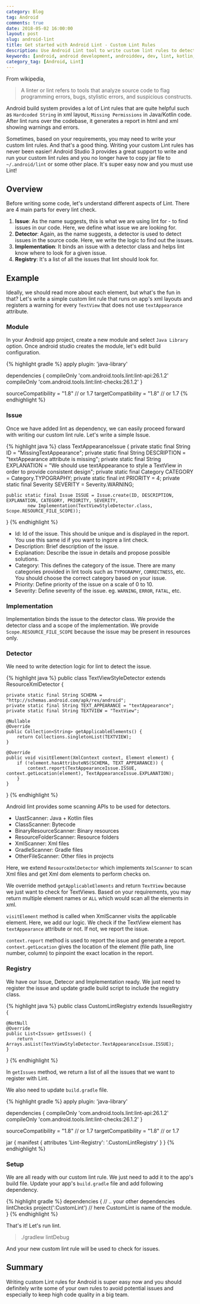 ```yaml
---
category: Blog
tag: Android
comments: true
date: 2018-05-02 16:00:00
layout: post
slug: android-lint
title: Get started with Android Lint - Custom Lint Rules
description: Use Android Lint tool to write custom lint rules to detect and prevnet potential issues and bugs
keywords: [android, android development, androiddev, dev, lint, kotlin, android studio, lint custom rule, lint xml resource, custom lint, how to write custom lint rule, gradle, builds, continuous integration]
category_tag: [Android, Lint]
---
```


From wikipedia,

 > A linter or lint refers to tools that analyze source code to flag programming errors, bugs, stylistic errors, and suspicious constructs.

Android build system provides a lot of Lint rules that are quite helpful such as `Hardcoded String` in xml layout, `Missing Permissions` in Java/Kotlin code. After lint runs over the codebase, it generates a report in html and xml showing warnings and errors.

Sometimes, based on your requirements, you may need to write your custom lint rules. And that's a good thing. Writing your custom Lint rules has never been easier! Android Studio 3 provides a great support to write and run your custom lint rules and you no longer have to copy jar file to `~/.android/lint` or some other place. It's super easy now and you must use Lint!

## Overview

Before writing some code, let's understand different aspects of Lint. There are 4 main parts for every lint check.

 1. **Issue**: As the name suggests, this is what we are using lint for - to find issues in our code. Here, we define what issue we are looking for.
 2. **Detector**: Again, as the name suggests, a detector is used to detect issues in the source code. Here, we write the logic to find out the issues.
 3. **Implementation**: It binds an issue with a detector class and helps lint know where to look for a given issue.
 4. **Registry**: It's a list of all the issues that lint should look for.

## Example

Ideally, we should read more about each element, but what's the fun in that? Let's write a simple custom lint rule that runs on app's xml layouts and registers a warning for every `TextView` that does not use `textAppearance` attribute.

### Module

In your Android app project, create a new module and select `Java Library` option. Once android studio creates the module, let's edit build configuration.

{% highlight gradle %}
apply plugin: 'java-library'

dependencies {
    compileOnly 'com.android.tools.lint:lint-api:26.1.2'
    compileOnly 'com.android.tools.lint:lint-checks:26.1.2'
}

sourceCompatibility = "1.8" // or 1.7
targetCompatibility = "1.8" // or 1.7
{% endhighlight %}

### Issue

Once we have added lint as dependency, we can easily proceed forward with writing our custom lint rule. Let's write a simple Issue.

{% highlight java %}
class TextAppearanceIssue {
    private static final String ID = "MissingTextAppearance";
    private static final String DESCRIPTION = "textAppearance attribute is missing";
    private static final String EXPLANATION = "We should use textAppearance to style a TextView in order to provide consistent design";
    private static final Category CATEGORY = Category.TYPOGRAPHY;
    private static final int PRIORITY = 4;
    private static final Severity SEVERITY = Severity.WARNING;

    public static final Issue ISSUE = Issue.create(ID, DESCRIPTION, EXPLANATION, CATEGORY, PRIORITY, SEVERITY,
            new Implementation(TextViewStyleDetector.class, Scope.RESOURCE_FILE_SCOPE));
}
{% endhighlight %}

 - Id: Id of the issue. This should be unique and is displayed in the report. You use this same id if you want to ingore a lint check.
 - Description: Brief description of the issue.
 - Explanation: Describe the issue in details and propose possible solutions.
 - Category: This defines the category of the issue. There are many categories provided in lint tools such as `TYPOGRAPHY`, `CORRECTNESS`, etc. You should choose the correct category based on your issue.
 - Priority: Define priority of the issue on a scale of 0 to 10.
 - Severity: Define severity of the issue. eg. `WARNING`, `ERROR`, `FATAL`, etc. 

### Implementation

Implementation binds the issue to the detector class. We provide the detector class and a scope of the implementation. We provide `Scope.RESOURCE_FILE_SCOPE` because the issue may be present in resources only.

### Detector

We need to write detection logic for lint to detect the issue.

{% highlight java %}
public class TextViewStyleDetector extends ResourceXmlDetector {

    private static final String SCHEMA = "http://schemas.android.com/apk/res/android";
    private static final String TEXT_APPEARANCE = "textAppearance";
    private static final String TEXTVIEW = "TextView";

    @Nullable
    @Override
    public Collection<String> getApplicableElements() {
        return Collections.singletonList(TEXTVIEW);
    }

    @Override
    public void visitElement(XmlContext context, Element element) {
        if (!element.hasAttributeNS(SCHEMA, TEXT_APPEARANCE)) {
            context.report(TextAppearanceIssue.ISSUE, context.getLocation(element), TextAppearanceIssue.EXPLANATION);
        }
    }
}
{% endhighlight %}

Android lint provides some scanning APIs to be used for detectors.

 - UastScanner: Java + Kotlin files
 - ClassScanner: Bytecode
 - BinaryResourceScanner: Binary resources
 - ResourceFolderScanner: Resource folders
 - XmlScanner: Xml files
 - GradleScanner: Gradle files
 - OtherFileScanner: Other files in projects

Here, we extend `ResourceXmlDetector` which implements `XmlScanner` to scan Xml files and get Xml dom elements to perform checks on.

We override method `getApplicableElements` and return `TextView` because we just want to check for TextViews. Based on your requirements, you may return multiple element names or `ALL` which would scan all the elements in xml.

`visitElement` method is called when XmlScanner visits the applicable element. Here, we add our logic. We check if the TextView element has `textAppearance` attribute or not. If not, we report the issue.

`context.report` method is used to report the issue and generate a report. `context.getLocation` gives the location of the element (file path, line number, column) to pinpoint the exact location in the report.

### Registry

We have our Issue, Detecor and Implementation ready. We just need to register the issue and update gradle build script to include the registry class.

{% highlight java %}
public class CustomLintRegistry extends IssueRegistry {

	@NotNull
	@Override
	public List<Issue> getIssues() {
		return Arrays.asList(TextViewStyleDetector.TextAppearanceIssue.ISSUE);
	}
}
{% endhighlight %}

In `getIssues` method, we return a list of all the issues that we want to register with Lint.

We also need to update `build.gradle` file.

{% highlight gradle %}
apply plugin: 'java-library'

dependencies {
    compileOnly 'com.android.tools.lint:lint-api:26.1.2'
    compileOnly 'com.android.tools.lint:lint-checks:26.1.2'
}

sourceCompatibility = "1.8" // or 1.7
targetCompatibility = "1.8" // or 1.7

jar {
    manifest {
        attributes 'Lint-Registry': '<your package name>.CustomLintRegistry'
    }
}
{% endhighlight %}

### Setup

We are all ready with our custom lint rule. We just need to add it to the app's build file. Update your app's `build.gradle` file and add following dependency.

{% highlight gradle %}
dependencies {
	// .. your other dependencies
	lintChecks project(':CustomLint') // here CustomLint is name of the module.
}
{% endhighlight %}

That's it! Let's run lint.

> ./gradlew lintDebug

And your new custom lint rule will be used to check for issues.

## Summary

Writing custom Lint rules for Android is super easy now and you should definitely write some of your own rules to avoid potential issues and especially to keep high code quality in a big team.






 

